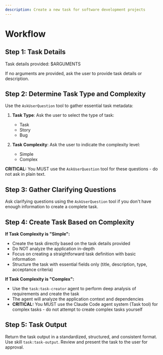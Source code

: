 ```yaml
---
description: Create a new task for software development projects
---
```


# Workflow

## Step 1: Task Details

Task details provided: $ARGUMENTS

If no arguments are provided, ask the user to provide task details or description.

## Step 2: Determine Task Type and Complexity

Use the `AskUserQuestion` tool to gather essential task metadata:

1. **Task Type**: Ask the user to select the type of task:
   - Task
   - Story
   - Bug

2. **Task Complexity**: Ask the user to indicate the complexity level:
   - Simple
   - Complex

**CRITICAL:** You MUST use the `AskUserQuestion` tool for these questions - do not ask in plain text.

## Step 3: Gather Clarifying Questions

Ask clarifying questions using the `AskUserQuestion` tool if you don't have enough information to create a complete task.

## Step 4: Create Task Based on Complexity

**If Task Complexity is "Simple":**

- Create the task directly based on the task details provided
- Do NOT analyze the application in-depth
- Focus on creating a straightforward task definition with basic information
- Structure the task with essential fields only (title, description, type, acceptance criteria)

**If Task Complexity is "Complex":**

- Use the `task:task-creator` agent to perform deep analysis of requirements and create the task
- The agent will analyze the application context and dependencies
- **CRITICAL:** You MUST use the Claude Code agent system (Task tool) for complex tasks - do not attempt to create complex tasks yourself

## Step 5: Task Output

Return the task output in a standardized, structured, and consistent format. Use skill `task:task-output`. Review and present the task to the user for approval.
